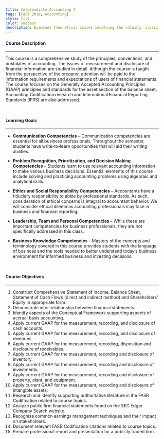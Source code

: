 ```yaml
---
title: Intermediate Accounting I
tags: [Fall 2018, Accounting]
style: fill
color: success
description: Examines theoretical issues involving the valuing, classifying, recording, and reporting of accounting transactions related to asset and revenue recognition. Includes the analysis of financial statements, in particular the statement of financial position and statement of profit and loss.
---
```


#### Course Description

---

This course is a comprehensive study of the principles, conventions, and postulates of accounting.  The issues of measurement and disclosure of financial information are studied in detail.  Although the course is taught from the perspective of the preparer, attention will be paid to the information requirements and expectations of users of financial statements. The course focuses on the Generally Accepted Accounting Principles (GAAP) principles and standards for the asset section of the balance sheet. Accounting Codification research and International Financial Reporting Standards (IFRS) are also addressed.

<br>

#### Learning Goals

---

- **Communication Competencies** – Communication competencies are essential for all business professionals.  Throughout the semester, students have write-to-learn opportunities that will aid their writing abilities.   

- **Problem Recognition, Prioritization, and Decision Making Competencies** – Students learn to use relevant accounting information to make various business decisions. Essential elements of this course include solving and practicing accounting problems using algebraic and analytical skills.

- **Ethics and Social Responsibility Competencies** – Accountants have a fiduciary responsibility to abide by professional standards.  As such, consideration of ethical concerns is integral to accountant behavior.  We will consider ethical dilemmas accounting professionals may face in business and financial reporting.   

- **Leadership, Team and Personal Competencies** – While these are important competencies for business professionals, they are not specifically addressed in this class.

- **Business Knowledge Competencies** – Mastery of the concepts and terminology covered in this course provides students with the language of business and the tools needed to better understand today’s business environment for informed business and investing decisions.

<br>

#### Course Objectives

---

  1. Construct Comprehensive Statement of Income, Balance Sheet, Statement of Cash Flows (direct and indirect method) and Shareholders’ Equity in appropriate form.
  2. Demonstrate inter-relationship between financial statements.
  3. Identify aspects of the Conceptual Framework supporting aspects of accrual basis accounting. 
  4. Apply current GAAP for the measurement, recording, and disclosure of cash accounts.
  5. Apply current GAAP for the measurement, recording, and disclosure of revenues. 
  6. Apply current GAAP for the measurement, recording, disposition and disclosure of receivables.
  7. Apply current GAAP for the measurement, recording and disclosure of inventory. 
  8. Apply current GAAP for the measurement, recording and disclosure of investments.
  9. Apply current GAAP for the measurement, recording and disclosure of property, plant, and equipment.
  10. Apply current GAAP for the measurement, recording and disclosure of intangible assets.
  11. Research and identify supporting authoritative literature in the FASB Codification related to course topics.
  12. Analyze public firm financial statements found on the SEC Edgar Company Search website.
  13. Recognize common earnings management techniques and their impact on stakeholders.
  14. Document relevant FASB Codification citations related to course topics. 
  15. Prepare professional report and presentation for a publicly traded firm.
